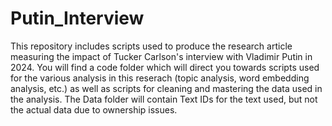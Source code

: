 # Putin_Interview
This repository includes scripts used to produce the research article measuring the impact of Tucker Carlson's interview with Vladimir Putin in 2024. You will find a code folder which will direct you towards scripts used for the various analysis in this reserach (topic analysis, word embedding analysis, etc.) as well as scripts for cleaning and mastering the data used in the analysis. The Data folder will contain Text IDs for the text used, but not the actual data due to ownership issues. 
